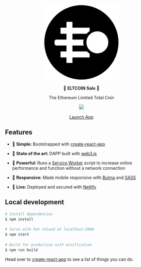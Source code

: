 <div align="center">
  <p>
  <img src="public/favicon.png" width="250" />
  </p>

  <p>
    🚀 <strong>ELTCOIN Sale</strong>  🚀
  </p>
  <p>
    The Ethereum Limited Total Coin
  </p>
  <p>
    <a href="https://travis-ci.org/ELTCOIN/sale_website">
      <img src="https://travis-ci.org/ELTCOIN/sale_website.svg?branch=master" />
    </a>
  </p>
  <p>
    <a href="https://sale.eltcoin.tech">
      Launch App
    </a>
  </p>
</div>

## Features
* 🔩 <strong>Simple: </strong>Bootstrapped with [create-react-app](https://github.com/facebookincubator/create-react-app)

* 💯 <strong>State of the art: </strong>DAPP built with [web3.js](https://github.com/ethereum/web3.js/)

* 💪 <strong>Powerful: </strong> Runs a [Service Worker](https://github.com/w3c/ServiceWorker) script to increase online performance and function without a network connection

* 📱 <strong>Responsive: </strong> Made mobile responsive with [Bulma](http://bulma.io) and [SASS](http://sass-lang.com/)

* 🎉 <strong>Live: </strong> Deployed and secured with [Netlify](https://www.eltcoin.tech/)

## Local development
``` bash
# Install dependencies
$ npm install

# Serve with hot reload at localhost:3000
$ npm start

# Build for production with minification
$ npm run build
```

<p>
  Head over to <a href="https://github.com/facebookincubator/create-react-app">create-react-app</a> to see a list of things you can do.
</p>
